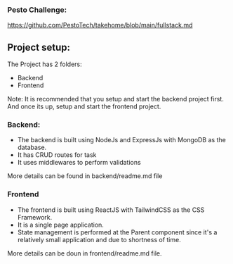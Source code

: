 ### Pesto Challenge:
https://github.com/PestoTech/takehome/blob/main/fullstack.md


## Project setup:

The Project has 2 folders:
- Backend
- Frontend

Note: It is recommended that you setup and start the backend project first. And once its up, setup and start the frontend project.


### Backend:
- The backend is built using NodeJs and ExpressJs with MongoDB as the database.
- It has CRUD routes for task
- It uses middlewares to perform validations

More details can be found in backend/readme.md file

### Frontend
- The frontend is built using ReactJS with TailwindCSS as the CSS Framework.
- It is a single page application.
- State management is performed at the Parent component since it's a relatively small application and due to shortness of time.

More details can be doun in frontend/readme.md file.

